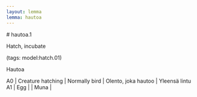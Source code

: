 ```yaml
---
layout: lemma
lemma: hautoa
---
```


<div class="sense">
# <span class="sensename">hautoa.1</span>

<span class="description">Hatch, incubate</span>

(tags: model:hatch.01)

<span class="description">Hautoa</span>

A0 | Creature hatching | Normally bird | Olento, joka hautoo | Yleensä lintu
A1 | Egg |   | Muna |  

</div>

